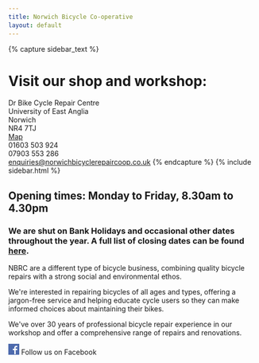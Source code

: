 ```yaml
---
title: Norwich Bicycle Co-operative
layout: default
---
```


{% capture sidebar_text %}
# Visit our shop and workshop:

Dr Bike Cycle Repair Centre  
University of East Anglia  
Norwich  
NR4 7TJ  
[Map](https://mapsengine.google.com/map/edit?mid=zvjpVdsj1xrw.kvj8wIJ7CTVk)  
01603 503 924  
07903 553 286  
enquiries@norwichbicyclerepaircoop.co.uk
{% endcapture %}
{% include sidebar.html %}

## Opening times:  Monday to Friday, 8.30am to 4.30pm

### We are shut on Bank Holidays and occasional other dates throughout the year.  A full list of closing dates can be found [here](/holiday-dates/).

NBRC are a different type of bicycle business, combining quality bicycle
repairs with a strong social and environmental ethos. 

We're interested in repairing bicycles of all ages and types, offering a
jargon-free service and helping educate cycle users so they can make informed
choices about maintaining their bikes.

We've over 30 years of professional bicycle repair experience in our workshop
and offer a comprehensive range of repairs and renovations.


[![Visit us on Facebook](/static/images/fb_logo.png)](http://www.facebook.com/norwichbicycle) Follow us on Facebook

